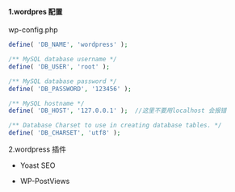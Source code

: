 #### 1.wordpres 配置

wp-config.php

```php
define( 'DB_NAME', 'wordpress' );

/** MySQL database username */
define( 'DB_USER', 'root' );

/** MySQL database password */
define( 'DB_PASSWORD', '123456' );

/** MySQL hostname */
define( 'DB_HOST', '127.0.0.1' );  //这里不要用localhost 会报错

/** Database Charset to use in creating database tables. */
define( 'DB_CHARSET', 'utf8' );
```

2.wordpress 插件

- Yoast SEO

- WP-PostViews

  

